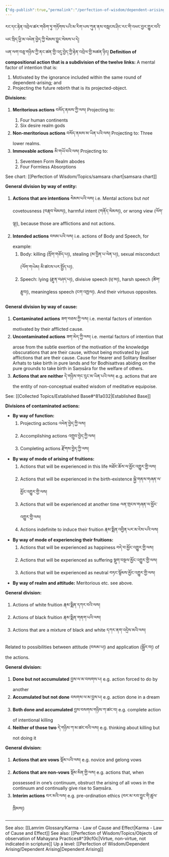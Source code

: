 ```yaml
---
{"dg-publish":true,"permalink":"/perfection-of-wisdom/dependent-arising/compositional-actions/"}
---
```


རང་དང་རྟེན་འབྲེལ་ཚར་གཅིག་ཏུ་གཏོགས་པའི་མ་རིག་པས་ཀུན་ནས་བསླངས་ཤིང་རང་གི་འཕང་བྱར་གྱུར་བའི་ཡང་སྲིད་ཕྱི་མ་འཕེན་བྱེད་ཀྱི་སེམས་བྱུང་སེམས་པ་དེ། <br>ཡན་ལག་བཅུ་གཉིས་ཀྱི་ནང་ཚན་གྱི་འདུ་བྱེད་ཀྱི་རྟེན་འབྲེལ་གྱི་མཚན་ཉིད།
**Definition of compositional action that is a subdivision of the twelve links:**
A mental factor of intention that is:
1. Motivated by the ignorance included within the same round of dependent-arising; and
2. Projecting the future rebirth that is its projected-object.

**Divisions:**
1. **Meritorious actions** བསོད་ནམས་ཀྱི་ལས། Projecting to:
	1. Four human continents
	2. Six desire realm gods
2. **Non-meritorious actions** བསོད་ནམས་མ་ཡིན་པའི་ལས། Projecting to: Three lower realms.
3. **Immovable actions** མི་གཡོ་བའི་ལས། Projecting to:
	1. Seventeen Form Realm abodes
	2. Four Formless Absorptions

See chart: [[Perfection of Wisdom/Topics/samsara chart\|samsara chart]]

**General division by way of entity:**
1. **Actions that are intentions** སེམས་པའི་ལས། 
   i.e. Mental actions but *not* covetousness (བརྣབ་སེམས།), harmful intent (གནོད་སེམས།), or wrong view (ལོག་ལྟ།), because those are afflictions and not actions.
2. **Intended actions** བསམ་པའི་ལས། i.e. actions of Body and Speech, for example:
	1. Body: killing (སྲོག་གཅོད་པ།), stealing (མ་བྱིན་པ་ལེན་པ།), sexual misconduct (ལོག་གཡེམ། མི་ཚངས་པར་སྤྱོད་པ།).
	2. Speech: lying (རྫུན་བཤད་པ།), divisive speech (ཕྲ་མ།), harsh speech (ཚིག་རྩུབ།), meaningless speech (ངག་འཁྱལ།).
And their virtuous opposites.

**General division by way of cause:**
1. **Contaminated actions** ཟག་བཅས་ཀྱི་ལས།
   i.e. mental factors of intention motivated by their afflicted cause.
2. **Uncontaminated actions** ཟག་མེད་ཀྱི་ལས།
   i.e. mental factors of intention that arose from the subtle exertion of the motivation of the knowledge obscurations that are their cause, without being motivated by just afflictions that are their cause.
   Cause for Hearer and Solitary Realiser Arhats to take birth in pure lands and for Bodhisattvas abiding on the pure grounds to take birth in Saṃsāra for the welfare of others.
3. **Actions that are neither** དེ་གཉིས་གང་རུང་མ་ཡིན་པའི་ལས།
   e.g. actions that are the entity of non-conceptual exalted wisdom of meditative equipoise.

See: [[Collected Topics/Established Base#^81a032\|Established Base]]

**Divisions of contaminated actions:**
- **By way of function:**
	1. Projecting actions འཕེན་བྱེད་ཀྱི་ལས།
	2. Accomplishing actions འགྲུབ་བྱེད་ཀྱི་ལས།
	3. Completing actions རྫོགས་བྱེད་ཀྱི་ལས།
- **By way of mode of arising of fruitions:**
	1. Actions that will be experienced in this life མཐོང་ཆོས་ལ་མྱོང་འགྱུར་གྱི་ལས།
	2. Actions that will be experienced in the birth-existence སྐྱེ་གནས་གཞན་ལ་མྱོང་འགྱུར་གྱི་ལས།
	3. Actions that will be experienced at another time ལན་གྲངས་གཞན་ལ་མྱོང་འགྱུར་གྱི་ལས།
	4. Actions indefinite to induce their fruition རྣམ་སྨིན་འབྱིན་པར་མ་ངེས་པའི་ལས།
- **By way of mode of experiencing their fruitions:**
	1. Actions that will be experienced as happiness བདེ་བ་མྱོང་འགྱུར་གྱི་ལས།
	2. Actions that will be experienced as suffering སྡུག་བསྔལ་མྱོང་འགྱུར་གྱི་ལས།
	3. Actions that will be experienced as neutral བཏང་སྙོམས་མྱོང་འགྱུར་གྱི་ལས།
- **By way of realm and attitude:** Meritorious etc. see above.

**General division:**
1. Actions of white fruition རྣམ་སྨིན་དཀར་བའི་ལས།
2. Actions of black fruition རྣམ་སྨིན་གནག་པའི་ལས།
3. Actions that are a mixture of black and white དཀར་ནག་འདྲེས་མའི་ལས།

Related to possibilities between attitude (བསམ་པ།) and application (སྦྱོར་བ།) of the actions.

**General division:**
1. **Done but not accumulated** བྱས་ལ་མ་བསགས་པ།
   e.g. action forced to do by another
2. **Accumulated but not done** བསགས་ལ་མ་བྱས་པ།
   e.g. action done in a dream
3. **Both done and accumulated** བྱས་བསགས་གཉིས་ཀ་ཚང་བ།
   e.g. complete action of intentional killing
4. **Neither of those two** དེ་གཉིས་ཀ་མ་ཚང་བའི་ལས།
   e.g. thinking about killing but not doing it

**General division:**
1. **Actions that are vows** སྡོམ་པའི་ལས།
   e.g. novice and gelong vows
2. **Actions that are non-vows** སྡོམ་མིན་གྱི་ལས།
   e.g. actions that, when possessed in one’s continuum, obstruct the arising of all vows in the continuum and continually give rise to Saṃsāra.
3. **Interim actions** བར་མའི་ལས།
   e.g. pre-ordination ethics (བར་མ་རབ་བྱུང་གི་ཚུལ་ཁྲིམས།)


---
See also: [[Lamrim Glossary/Karma - Law of Cause and Effect\|Karma - Law of Cause and Effect]]
See also: [[Perfection of Wisdom/Topics/Objects of observation of Mahayana Practices#^39cf0c\|Virtue, non-virtue, not indicated in scripture]]
Up a level: [[Perfection of Wisdom/Dependent Arising/Dependent Arising\|Dependent Arising]]

